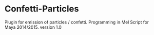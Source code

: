 Confetti-Particles
==================

Plugin for emission of particles / confetti.
Programming in Mel Script for Maya 2014/2015.
version 1.0